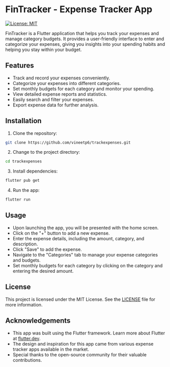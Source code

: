 # FinTracker - Expense Tracker App

[![License: MIT](https://img.shields.io/badge/License-MIT-yellow.svg)](https://opensource.org/licenses/MIT)

FinTracker is a Flutter application that helps you track your expenses and manage category budgets. It provides a user-friendly interface to enter and categorize your expenses, giving you insights into your spending habits and helping you stay within your budget.


## Features

- Track and record your expenses conveniently.
- Categorize your expenses into different categories.
- Set monthly budgets for each category and monitor your spending.
- View detailed expense reports and statistics.
- Easily search and filter your expenses.
- Export expense data for further analysis.

## Installation

1. Clone the repository:

```bash
git clone https://github.com/vineetp6/trackexpenses.git
```

2. Change to the project directory:

```bash
cd trackexpenses
```

3. Install dependencies:

```bash
flutter pub get
```

4. Run the app:

```bash
flutter run
```

## Usage

- Upon launching the app, you will be presented with the home screen.
- Click on the "+" button to add a new expense.
- Enter the expense details, including the amount, category, and description.
- Click "Save" to add the expense.
- Navigate to the "Categories" tab to manage your expense categories and budgets.
- Set monthly budgets for each category by clicking on the category and entering the desired amount.



## License

This project is licensed under the MIT License. See the [LICENSE](LICENSE) file for more information.

## Acknowledgements

- This app was built using the Flutter framework. Learn more about Flutter at [flutter.dev](https://flutter.dev).
- The design and inspiration for this app came from various expense tracker apps available in the market.
- Special thanks to the open-source community for their valuable contributions.

